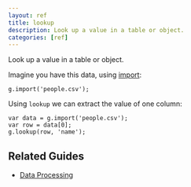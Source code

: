 ```yaml
---
layout: ref
title: lookup
description: Look up a value in a table or object.
categories: [ref]
---
```

Look up a value in a table or object.

Imagine you have this data, using [import](/ref/import.html):

    g.import('people.csv');

Using `lookup` we can extract the value of one column:

    var data = g.import('people.csv');
    var row = data[0];
    g.lookup(row, 'name');

## Related Guides
- [Data Processing](/guide/data.html)

